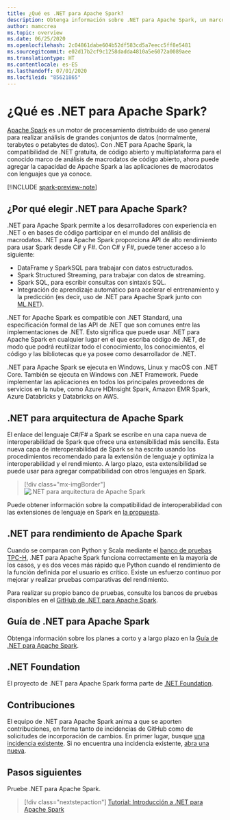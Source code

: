 ```yaml
---
title: ¿Qué es .NET para Apache Spark?
description: Obtenga información sobre .NET para Apache Spark, un marco de análisis de macrodatos gratuito, de código abierto y multiplataforma que permite usar Spark en cualquier lugar en el que escriba código de .NET.
author: mamccrea
ms.topic: overview
ms.date: 06/25/2020
ms.openlocfilehash: 2c04861dabe604b52df583cd5a7eecc5ff8e5481
ms.sourcegitcommit: e02d17b2cf9c1258dadda4810a5e6072a0089aee
ms.translationtype: HT
ms.contentlocale: es-ES
ms.lasthandoff: 07/01/2020
ms.locfileid: "85621865"
---
```

# <a name="what-is-net-for-apache-spark"></a>¿Qué es .NET para Apache Spark?

[Apache Spark](what-is-spark.md) es un motor de procesamiento distribuido de uso general para realizar análisis de grandes conjuntos de datos (normalmente, terabytes o petabytes de datos). Con .NET para Apache Spark, la compatibilidad de .NET gratuita, de código abierto y multiplataforma para el conocido marco de análisis de macrodatos de código abierto, ahora puede agregar la capacidad de Apache Spark a las aplicaciones de macrodatos con lenguajes que ya conoce.

[!INCLUDE [spark-preview-note](../../includes/spark-preview-note.md)]

## <a name="why-choose-net-for-apache-spark"></a>¿Por qué elegir .NET para Apache Spark?

.NET para Apache Spark permite a los desarrolladores con experiencia en .NET o en bases de código participar en el mundo del análisis de macrodatos. .NET para Apache Spark proporciona API de alto rendimiento para usar Spark desde C# y F#. Con C# y F#, puede tener acceso a lo siguiente:

* DataFrame y SparkSQL para trabajar con datos estructurados.
* Spark Structured Streaming, para trabajar con datos de streaming.
* Spark SQL, para escribir consultas con sintaxis SQL.
* Integración de aprendizaje automático para acelerar el entrenamiento y la predicción (es decir, uso de .NET para Apache Spark junto con [ML.NET](https://dot.net/ml)).

.NET for Apache Spark es compatible con .NET Standard, una especificación formal de las API de .NET que son comunes entre las implementaciones de .NET. Esto significa que puede usar .NET para Apache Spark en cualquier lugar en el que escriba código de .NET, de modo que podrá reutilizar todo el conocimiento, los conocimientos, el código y las bibliotecas que ya posee como desarrollador de .NET.

.NET para Apache Spark se ejecuta en Windows, Linux y macOS con .NET Core. También se ejecuta en Windows con .NET Framework. Puede implementar las aplicaciones en todos los principales proveedores de servicios en la nube, como Azure HDInsight Spark, Amazon EMR Spark, Azure Databricks y Databricks on AWS.

## <a name="net-for-apache-spark-architecture"></a>.NET para arquitectura de Apache Spark

El enlace del lenguaje C#/F# a Spark se escribe en una capa nueva de interoperabilidad de Spark que ofrece una extensibilidad más sencilla. Esta nueva capa de interoperabilidad de Spark se ha escrito usando los procedimientos recomendado para la extensión de lenguaje y optimiza la interoperabilidad y el rendimiento. A largo plazo, esta extensibilidad se puede usar para agregar compatibilidad con otros lenguajes en Spark.

> [!div class="mx-imgBorder"]
> ![.NET para arquitectura de Apache Spark](media/dotnet-spark-architecture.png)

Puede obtener información sobre la compatibilidad de interoperabilidad con las extensiones de lenguaje en Spark en [la propuesta](https://issues.apache.org/jira/browse/SPARK-26257).

## <a name="net-for-apache-spark-performance"></a>.NET para rendimiento de Apache Spark

Cuando se comparan con Python y Scala mediante el [banco de pruebas TPC-H](http://www.tpc.org/tpch/), .NET para Apache Spark funciona correctamente en la mayoría de los casos, y es dos veces más rápido que Python cuando el rendimiento de la función definida por el usuario es crítico. Existe un esfuerzo continuo por mejorar y realizar pruebas comparativas del rendimiento.

Para realizar su propio banco de pruebas, consulte los bancos de pruebas disponibles en el [GitHub de .NET para Apache Spark](https://github.com/dotnet/spark/tree/master/benchmark).

## <a name="net-for-apache-spark-roadmap"></a>Guía de .NET para Apache Spark

Obtenga información sobre los planes a corto y a largo plazo en la [Guía de .NET para Apache Spark](https://github.com/dotnet/spark/blob/master/ROADMAP.md).

## <a name="net-foundation"></a>.NET Foundation

El proyecto de .NET para Apache Spark forma parte de [.NET Foundation](https://www.dotnetfoundation.org/).

## <a name="contributions"></a>Contribuciones

El equipo de .NET para Apache Spark anima a que se aporten contribuciones, en forma tanto de incidencias de GitHub como de solicitudes de incorporación de cambios. En primer lugar, busque [una incidencia existente](https://github.com/dotnet/spark/issues). Si no encuentra una incidencia existente, [abra una nueva](https://github.com/dotnet/spark/issues?utf8=%E2%9C%93&q=is%3Aissue+is%3Aopen+).

## <a name="next-steps"></a>Pasos siguientes

Pruebe .NET para Apache Spark.
> [!div class="nextstepaction"]
> [Tutorial: Introducción a .NET para Apache Spark](./tutorials/get-started.md)
